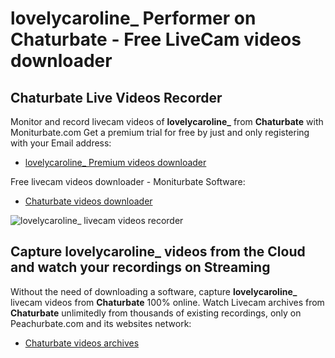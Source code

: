 # lovelycaroline_ Performer on Chaturbate - Free LiveCam videos downloader

## Chaturbate Live Videos Recorder

Monitor and record livecam videos of **lovelycaroline_** from **Chaturbate** with Moniturbate.com
Get a premium trial for free by just and only registering with your Email address:
* [lovelycaroline_ Premium videos downloader](https://moniturbate.com/request-demo-licence-key.html)

Free livecam videos downloader - Moniturbate Software:
* [Chaturbate videos downloader](https://moniturbate.com/moniturbate-download-software.html)

![lovelycaroline_ livecam videos recorder](https://peachurnet.com/templates/moniturbate-software.png)


## Capture lovelycaroline_ videos from the Cloud and watch your recordings on Streaming

Without the need of downloading a software, capture **lovelycaroline_** livecam videos from **Chaturbate** 100% online.
Watch Livecam archives from **Chaturbate** unlimitedly from thousands of existing recordings, only on Peachurbate.com and its websites network:
* [Chaturbate videos archives](https://peachurnet.com/)